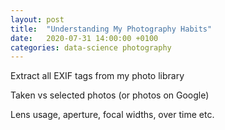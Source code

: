 ```yaml
---
layout: post
title:  "Understanding My Photography Habits"
date:   2020-07-31 14:00:00 +0100
categories: data-science photography
---
```


Extract all EXIF tags from my photo library

Taken vs selected photos (or photos on Google)

Lens usage, aperture, focal widths, over time etc.